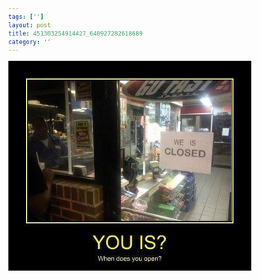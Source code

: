 ```yaml
---
tags: ['']
layout: post
title: 451303254914427_640927282618689
category: ''
---
```

![451303254914427_640927282618689](/uploads/2013-10-11-451303254914427_640927282618689.jpg)

